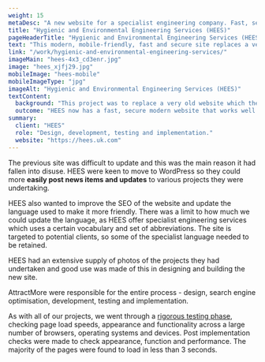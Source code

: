 ```yaml
---
weight: 15
metaDesc: "A new website for a specialist engineering company. Fast, secure, mobile-friendly and easy to update."
title: "Hygienic and Environmental Engineering Services (HEES)"
pageHeaderTitle: "Hygienic and Environmental Engineering Services (HEES)"
text: "This modern, mobile-friendly, fast and secure site replaces a very old site which was difficult to update and generally reflected badly on the company. The new site was built from the ground up using WordPress. HEES wanted to use most of the text from the previous site but have it updated to more modern, accessible language. We made much more use of photos of the projects HEES had undertaken to give the site more visual interest and to demonstrate the capabilities of this specialist engineering company."
link: "/work/hygienic-and-environmental-engineering-services/"
imageMain: "hees-4x3_cd3enr.jpg"
image: "hees_xjfj29.jpg"
mobileImage: "hees-mobile"
mobileImageType: "jpg"
imageAlt: "Hygienic and Environmental Engineering Services (HEES)"
textContent:
  background: "This project was to replace a very old website which the company had had in place for over 10 years. It wasn't secure and didn't work properly on mobile phones. Some of the information on the old site was out of date and it gave a poor impression of the company, especially when compared to competitor websites."
  outcome: "HEES now has a fast, secure modern website that works well on screens of all sizes which is much more appropriate for their business."
summary:
  client: "HEES"
  role: "Design, development, testing and implementation."
  website: "https://hees.uk.com"
---
```


The previous site was difficult to update and this was the main reason it had fallen into disuse. HEES were keen to move to WordPress so they could more **easily post news items and updates** to various projects they were undertaking.

HEES also wanted to improve the SEO of the website and update the language used to make it more friendly. There was a limit to how much we could update the language, as HEES offer specialist engineering services which uses a certain vocabulary and set of abbreviations. The site is targeted to potential clients, so some of the specialist language needed to be retained.

HEES had an extensive supply of photos of the projects they had undertaken and good use was made of this in designing and building the new site.

AttractMore were responsible for the entire process - design, search engine optimisation, development, testing and implementation.

As with all of our projects, we went through a [rigorous testing phase](/services/website-creation/web-development-website-testing/), checking page load speeds, appearance and functionality across a large number of browsers, operating systems and devices. Post implementation checks were made to check appearance, function and performance. The majority of the pages were found to load in less than 3 seconds.
